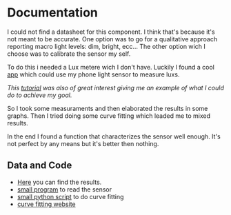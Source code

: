 # Documentation

I could not find a datasheet for this component.
I think that's because it's not meant to be accurate.
One option was to go for a qualitative approach reporting macro light levels: dim, bright, ecc...
The other option wich I choose was to calibrate the sensor my self.

To do this i needed a Lux metere wich I don't have.
Luckily I found a cool [app](https://play.google.com/store/apps/details?id=com.doggoapps.luxlight) which could use my phone light sensor to measure luxs.

*This [tutorial](https://www.allaboutcircuits.com/projects/design-a-luxmeter-using-a-light-dependent-resistor/) was also of great interest giving me an example of what I could do to achieve my goal.*

So I took some measuraments and then elaborated the results in some graphs.
Then I tried doing some curve fitting which leaded me to mixed results.

In the end I found a function that characterizes the sensor well enough.
It's not perfect by any means but it's better then nothing.

## Data and Code

- [Here](https://docs.google.com/spreadsheets/d/e/2PACX-1vTnh1X9CsZkK5S5eDIxaffOZ9EeqaGZKAWHTWqnwucb3Mn0FRA0lajspqk6cpvHASq8e8VKB7fXO3c9/pubhtml) you can find the results.
- [small program](./ldr_reader.ino) to read the sensor
- [small python script](./exp_curv_fitting.py) to do curve fitting
- [curve fitting website](https://mycurvefit.com/index.html)